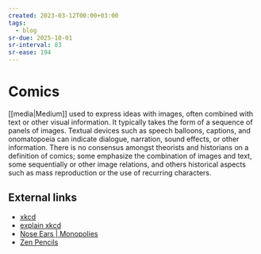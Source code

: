 ```yaml
---
created: 2023-03-12T00:00+03:00
tags:
  - blog
sr-due: 2025-10-01
sr-interval: 83
sr-ease: 194
---
```


# Comics

[[media|Medium]] used to express ideas with images, often combined with text or
other visual information. It typically takes the form of a sequence of panels of
images. Textual devices such as speech balloons, captions, and onomatopoeia can
indicate dialogue, narration, sound effects, or other information. There is no
consensus amongst theorists and historians on a definition of comics; some
emphasize the combination of images and text, some sequentially or other image
relations, and others historical aspects such as mass reproduction or the use of
recurring characters.

## External links

- [xkcd](https://xkcd.com/)
- [explain xkcd](https://www.explainxkcd.com/wiki/index.php/Main_Page)
- [Nose Ears | Monopolies](https://wuzzy.neocities.org/)
- [Zen Pencils](https://www.zenpencils.com/newreaders/)
